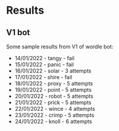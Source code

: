 # Results

## V1 bot

Some sample results from V1 of wordle bot:

  - 14/01/2022 - tangy - fail
  - 15/01/2022 - panic - fail
  - 16/01/2022 - solar - 3 attempts
  - 17/01/2022 - shire - fail
  - 18/01/2022 - proxy - 5 attempts
  - 19/01/2022 - point - 5 attempts
  - 20/01/2022 - robot - 5 attempts
  - 21/01/2022 - prick - 5 attempts
  - 22/01/2022 - wince - 4 attempts
  - 23/01/2022 - crimp - 5 attempts
  - 24/01/2022 - knoll - 6 attempts